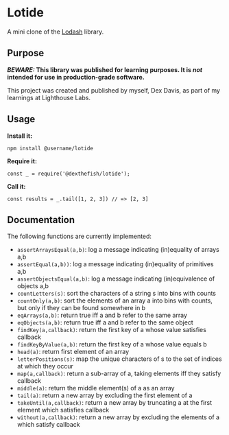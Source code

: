 # Lotide

A mini clone of the [Lodash](https://lodash.com) library.

## Purpose

**_BEWARE:_ This library was published for learning purposes. It is _not_ intended for use in production-grade software.**

This project was created and published by myself, Dex Davis, as part of my learnings at Lighthouse Labs. 

## Usage

**Install it:**

`npm install @username/lotide`

**Require it:**

`const _ = require('@dexthefish/lotide');`

**Call it:**

`const results = _.tail([1, 2, 3]) // => [2, 3]`

## Documentation

The following functions are currently implemented:

* `assertArraysEqual(a,b)`: log a message indicating (in)equality of arrays a,b
* `assertEqual(a,b))`: log a message indicating (in)equality of primitives a,b
* `assertObjectsEqual(a,b)`: log a message indicating (in)equivalence of objects a,b
* `countLetters(s)`: sort the characters of a string s into bins with counts
* `countOnly(a,b)`: sort the elements of an array a into bins with counts, but only if they can be found somewhere in b
* `eqArrays(a,b)`: return true iff a and b refer to the same array
* `eqObjects(a,b)`: return true iff a and b refer to the same object
* `findKey(a,callback)`: return the first key of a whose value satisfies callback
* `findKeyByValue(a,b)`: return the first key of a whose value equals b
* `head(a)`: return first element of an array
* `letterPositions(s)`: map the unique characters of s to the set of indices at which they occur
* `map(a,callback)`: return a sub-array of a, taking elements iff they satisfy callback
* `middle(a)`: return the middle element(s) of a as an array
* `tail(a)`: return a new array by excluding the first element of a
* `takeUntil(a,callback)`: return a new array by truncating a at the first element which satisfies callback
* `without(a,callback)`: return a new array by excluding the elements of a which satisfy callback
